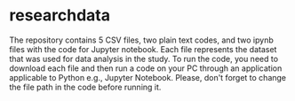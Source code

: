 # researchdata

The repository contains 5 CSV files, two plain text codes, and two ipynb files with the code for Jupyter notebook. Each file represents the dataset that was used for data analysis in the study. To run the code, you need to download each file and then run a code on your PC through an application applicable to Python e.g., Jupyter Notebook. Please, don't forget to change the file path in the code before running it.
